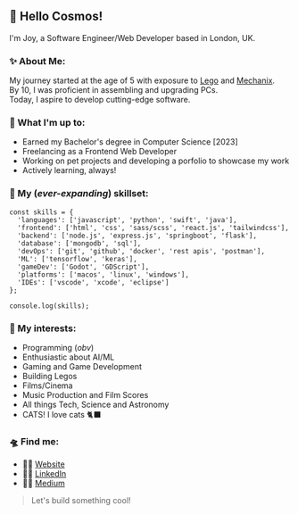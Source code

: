 ## 👋 Hello Cosmos!

I'm Joy, a Software Engineer/Web Developer based in London, UK.

### ✨ About Me:
My journey started at the age of 5 with exposure to [Lego](https://www.lego.com) and [Mechanix](https://zephyrtoys.com/product/plastic-mechanix-planes-161).  
By 10, I was proficient in assembling and upgrading PCs.  
Today, I aspire to develop cutting-edge software.  

### 🚀 What I'm up to:
- Earned my Bachelor's degree in Computer Science [2023]
- Freelancing as a Frontend Web Developer
- Working on pet projects and developing a porfolio to showcase my work
- Actively learning, always!

### 🔭 My (_ever-expanding_) skillset: 
```
const skills = {
  'languages': ['javascript', 'python', 'swift', 'java'],
  'frontend': ['html', 'css', 'sass/scss', 'react.js', 'tailwindcss'],
  'backend': ['node.js', 'express.js', 'springboot', 'flask'],
  'database': ['mongodb', 'sql'],
  'devOps': ['git', 'github', 'docker', 'rest apis', 'postman'],
  'ML': ['tensorflow', 'keras'],
  'gameDev': ['Godot', 'GDScript'],
  'platforms': ['macos', 'linux', 'windows'],
  'IDEs': ['vscode', 'xcode', 'eclipse']
};

console.log(skills);
```

### 👾 My interests:
- Programming (_obv_)
- Enthusiastic about AI/ML
- Gaming and Game Development
- Building Legos
- Films/Cinema
- Music Production and Film Scores
- All things Tech, Science and Astronomy
- CATS! I love cats 🐈‍⬛

### 🛸 Find me:
- 🧑‍🔬 [Website](https://www.joysterr.com/)
- 🧑‍🚀 [LinkedIn](https://www.linkedin.com/in/joyster/)
- 🧑‍💻 [Medium](https://medium.com/@joysterr)

> Let's build something cool!
<!--
end
-->
